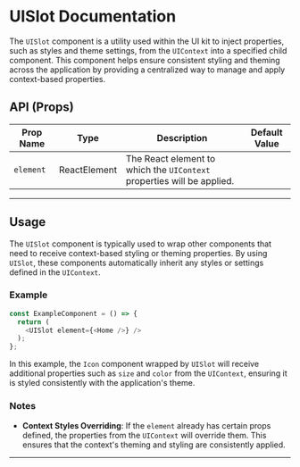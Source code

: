 # UISlot Documentation

The `UISlot` component is a utility used within the UI kit to inject properties, such as styles and theme settings, from the `UIContext` into a specified child component. This component helps ensure consistent styling and theming across the application by providing a centralized way to manage and apply context-based properties.

## API (Props)

| Prop Name  | Type          | Description                                                        | Default Value |
|------------|---------------|--------------------------------------------------------------------|---------------|
| `element`  | ReactElement  | The React element to which the `UIContext` properties will be applied. |         |

---
## Usage

The `UISlot` component is typically used to wrap other components that need to receive context-based styling or theming properties. By using `UISlot`, these components automatically inherit any styles or settings defined in the `UIContext`.

### Example

```javascript
const ExampleComponent = () => {
  return (
    <UISlot element={<Home />} />
  );
};
```

In this example, the `Icon` component wrapped by `UISlot` will receive additional properties such as `size` and `color` from the `UIContext`, ensuring it is styled consistently with the application's theme.

### Notes

- **Context Styles Overriding**: If the `element` already has certain props defined, the properties from the `UIContext` will override them. This ensures that the context's theming and styling are consistently applied.

---
